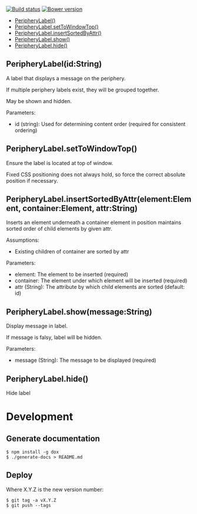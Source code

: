 [![Build status](https://img.shields.io/travis/jbrudvik/periphery-label.svg)](https://travis-ci.org/jbrudvik/periphery-label)
[![Bower version](http://img.shields.io/bower/v/periphery-label.svg)](https://github.com/jbrudvik/periphery-label)

- [PeripheryLabel()](#peripherylabelidstring)
- [PeripheryLabel.setToWindowTop()](#peripherylabelsettowindowtop)
- [PeripheryLabel.insertSortedByAttr()](#peripherylabelinsertsortedbyattrelementelementcontainerelementattrstring)
- [PeripheryLabel.show()](#peripherylabelshowmessagestring)
- [PeripheryLabel.hide()](#peripherylabelhide)

## PeripheryLabel(id:String)

A label that displays a message on the periphery.
  
If multiple periphery labels exist, they will be grouped together.
  
May be shown and hidden.
  
Parameters:
  
- id (string): Used for determining content order (required for consistent ordering)

## PeripheryLabel.setToWindowTop()

Ensure the label is located at top of window.
  
Fixed CSS positioning does not always hold, so force the correct absolute
position if necessary.

## PeripheryLabel.insertSortedByAttr(element:Element, container:Element, attr:String)

Inserts an element underneath a container element in position maintains
sorted order of child elements by given attr.
  
Assumptions:
  
- Existing children of container are sorted by attr
  
Parameters:
  
- element: The element to be inserted (required)
- container: The element under which element will be inserted (required)
- attr (String): The attribute by which child elements are sorted (default: id)

## PeripheryLabel.show(message:String)

Display message in label.
  
If message is falsy, label will be hidden.
  
Parameters:
  
- message (String): The message to be displayed (required)

## PeripheryLabel.hide()

Hide label

# Development

## Generate documentation

    $ npm install -g dox
    $ ./generate-docs > README.md

## Deploy

Where X.Y.Z is the new version number:

    $ git tag -a vX.Y.Z
    $ git push --tags
